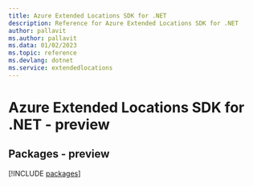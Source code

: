 ```yaml
---
title: Azure Extended Locations SDK for .NET
description: Reference for Azure Extended Locations SDK for .NET
author: pallavit
ms.author: pallavit
ms.data: 01/02/2023
ms.topic: reference
ms.devlang: dotnet
ms.service: extendedlocations
---
```

# Azure Extended Locations SDK for .NET - preview
## Packages - preview
[!INCLUDE [packages](extended-locations-index.md)]